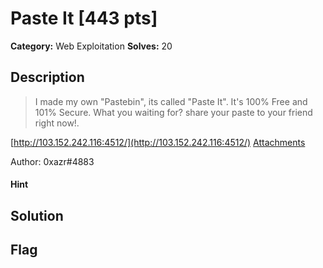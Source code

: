 # Paste It [443 pts]

**Category:** Web Exploitation
**Solves:** 20

## Description
>I made my own "Pastebin", its called "Paste It". It's 100% Free and 101% Secure. What you waiting for? share your paste to your friend right now!.

[http://103.152.242.116:4512/](http://103.152.242.116:4512/)
[Attachments](https://drive.google.com/file/d/1ePG52uacl6dYHgDglflikFKspFXu3B4d/view?usp=sharing)

Author: 0xazr#4883

#### Hint 

## Solution

## Flag

